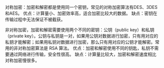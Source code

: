 对称加密：加密和解密都是使用同一个密钥，常见的对称加密算法有DES、3DES和AES。
优点：计算量小、加密效率高，适合加密比较大的数据。
缺点：密钥在传输过程中无法保证不被截获。

非对称加密，加密和解密需要使用两个不同的密钥：公钥（public key）和私钥（private key）。公钥与私钥是一对，如果用公钥对数据进行加密，只有用对应的私钥才能解密；如果用私钥对数据进行加密，那么只有用对应的公钥才能解密。常用的非对称加密算法是 RSA 算法。
优点：加密和解密使用不同的钥匙，私钥不需要通过网络进行传输，安全性很高。
缺点：计算量比较大，加密和解密速度相比对称加密慢很多。